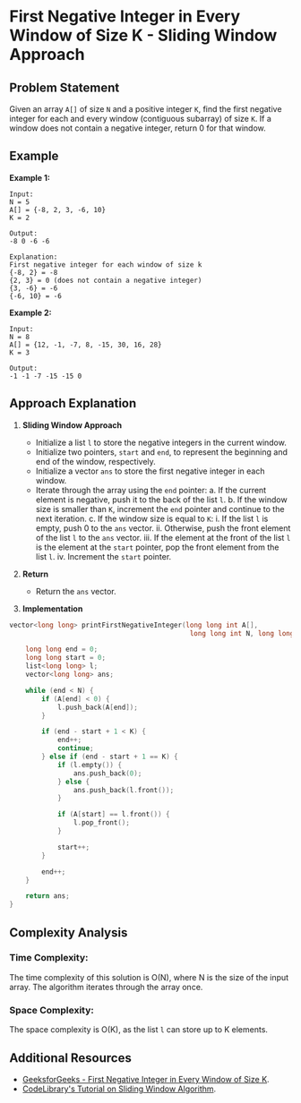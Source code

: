 # First Negative Integer in Every Window of Size K - Sliding Window Approach

## Problem Statement

Given an array `A[]` of size `N` and a positive integer `K`, find the first negative integer for each and every window (contiguous subarray) of size `K`. If a window does not contain a negative integer, return 0 for that window.

## Example

**Example 1:**

```
Input:
N = 5
A[] = {-8, 2, 3, -6, 10}
K = 2

Output:
-8 0 -6 -6

Explanation:
First negative integer for each window of size k
{-8, 2} = -8
{2, 3} = 0 (does not contain a negative integer)
{3, -6} = -6
{-6, 10} = -6
```

**Example 2:**

```
Input:
N = 8
A[] = {12, -1, -7, 8, -15, 30, 16, 28}
K = 3

Output:
-1 -1 -7 -15 -15 0
```

## Approach Explanation

1. **Sliding Window Approach**

   - Initialize a list `l` to store the negative integers in the current window.
   - Initialize two pointers, `start` and `end`, to represent the beginning and end of the window, respectively.
   - Initialize a vector `ans` to store the first negative integer in each window.
   - Iterate through the array using the `end` pointer:
     a. If the current element is negative, push it to the back of the list `l`.
     b. If the window size is smaller than `K`, increment the `end` pointer and continue to the next iteration.
     c. If the window size is equal to `K`:
        i. If the list `l` is empty, push 0 to the `ans` vector.
        ii. Otherwise, push the front element of the list `l` to the `ans` vector.
        iii. If the element at the front of the list `l` is the element at the `start` pointer, pop the front element from the list `l`.
        iv. Increment the `start` pointer.

2. **Return**

   - Return the `ans` vector.

3. **Implementation**

```cpp
vector<long long> printFirstNegativeInteger(long long int A[],
                                             long long int N, long long int K) {

    long long end = 0;
    long long start = 0;
    list<long long> l;
    vector<long long> ans;

    while (end < N) {
        if (A[end] < 0) {
            l.push_back(A[end]);
        }

        if (end - start + 1 < K) {
            end++;
            continue;
        } else if (end - start + 1 == K) {
            if (l.empty()) {
                ans.push_back(0);
            } else {
                ans.push_back(l.front());
            }

            if (A[start] == l.front()) {
                l.pop_front();
            }

            start++;
        }

        end++;
    }

    return ans;
}
```

## Complexity Analysis

### Time Complexity:

The time complexity of this solution is O(N), where N is the size of the input array. The algorithm iterates through the array once.

### Space Complexity:

The space complexity is O(K), as the list `l` can store up to K elements.

## Additional Resources

- [GeeksforGeeks - First Negative Integer in Every Window of Size K](https://www.geeksforgeeks.org/problems/first-negative-integer-in-every-window-of-size-k3345/1).
- [CodeLibrary's Tutorial on Sliding Window Algorithm](https://www.youtube.com/watch?v=Z5NHoo-KdxA).